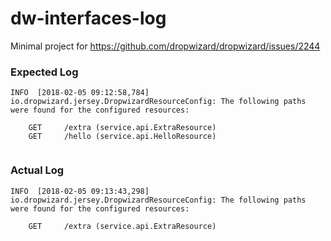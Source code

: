 # dw-interfaces-log

Minimal project for https://github.com/dropwizard/dropwizard/issues/2244

### Expected Log
```
INFO  [2018-02-05 09:12:58,784] io.dropwizard.jersey.DropwizardResourceConfig: The following paths were found for the configured resources:

    GET     /extra (service.api.ExtraResource)
    GET     /hello (service.api.HelloResource)
    
```

### Actual Log
```
INFO  [2018-02-05 09:13:43,298] io.dropwizard.jersey.DropwizardResourceConfig: The following paths were found for the configured resources:

    GET     /extra (service.api.ExtraResource)

```
